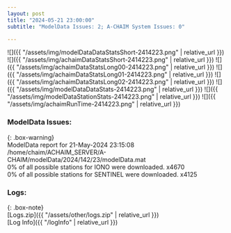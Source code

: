 ```yaml
---
layout: post
title: "2024-05-21 23:00:00"
subtitle: "ModelData Issues: 2; A-CHAIM System Issues: 0"

---
```


![]({{ "/assets/img/modelDataDataStatsShort-2414223.png" | relative_url }})
![]({{ "/assets/img/achaimDataStatsShort-2414223.png" | relative_url }})
![]({{ "/assets/img/achaimDataStatsLong00-2414223.png" | relative_url }})
![]({{ "/assets/img/achaimDataStatsLong01-2414223.png" | relative_url }})
![]({{ "/assets/img/achaimDataStatsLong02-2414223.png" | relative_url }})
![]({{ "/assets/img/modelDataDataStats-2414223.png" | relative_url }})
![]({{ "/assets/img/modelDataStationStats-2414223.png" | relative_url }})
![]({{ "/assets/img/achaimRunTime-2414223.png" | relative_url }})


### ModelData Issues:  
  
{: .box-warning}  
 ModelData report for 21-May-2024 23:15:08   
 /home/chaim/ACHAIM_SERVER/A-CHAIM/modelData/2024/142/23/modelData.mat   
 0% of all possible stations for IONO were downloaded. x4670   
 0% of all possible stations for SENTINEL were downloaded. x4125   
  


### Logs:  
  
{: .box-note}  
[Logs.zip]({{ "/assets/other/logs.zip" | relative_url }})  
[Log Info]({{ "/logInfo" | relative_url }})  
